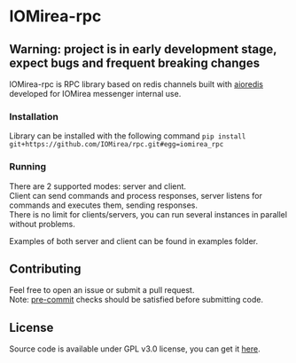 # IOMirea-rpc
## Warning: project is in early development stage, expect bugs and frequent breaking changes

IOMirea-rpc is RPC library based on redis channels built with [aioredis](https://github.com/aio-libs/aioredis) 
developed for IOMirea messenger internal use.

### Installation

Library can be installed with the following command `pip install git+https://github.com/IOMirea/rpc.git#egg=iomirea_rpc`

### Running

There are 2 supported modes: server and client.  
Client can send commands and process responses, server listens for commands and executes them, sending responses.  
There is no limit for clients/servers, you can run several instances in parallel without problems.

Examples of both server and client can be found in examples folder.

## Contributing
Feel free to open an issue or submit a pull request.  
Note: [pre-commit](https://pre-commit.com) checks should be satisfied before submitting code.

## License
Source code is available under GPL v3.0 license, you can get it [here](https://github.com/IOMirea/rpc/blob/master/LICENSE).
